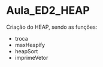 # Aula_ED2_HEAP

Criação do HEAP, sendo as funções:
 - troca
 - maxHeapify
 - heapSort
 - imprimeVetor
